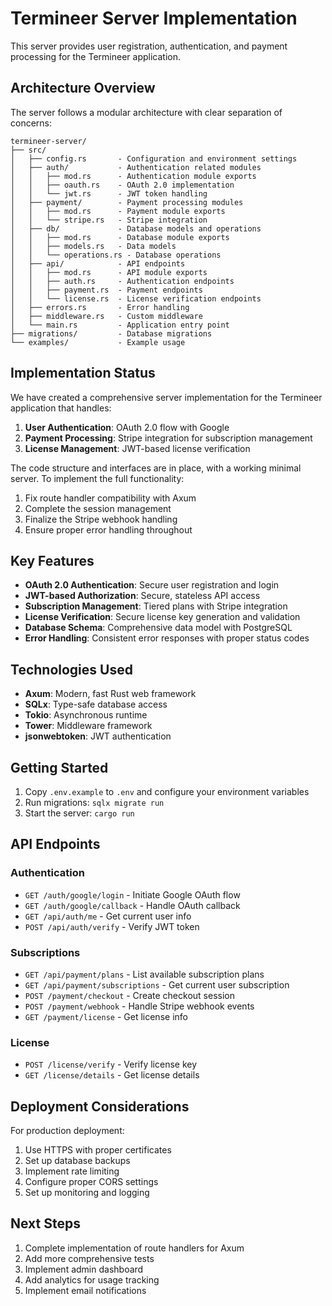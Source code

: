 # Termineer Server Implementation

This server provides user registration, authentication, and payment processing for the Termineer application.

## Architecture Overview

The server follows a modular architecture with clear separation of concerns:

```
termineer-server/
├── src/
│   ├── config.rs       - Configuration and environment settings
│   ├── auth/           - Authentication related modules
│   │   ├── mod.rs      - Authentication module exports
│   │   ├── oauth.rs    - OAuth 2.0 implementation
│   │   └── jwt.rs      - JWT token handling
│   ├── payment/        - Payment processing modules
│   │   ├── mod.rs      - Payment module exports
│   │   └── stripe.rs   - Stripe integration
│   ├── db/             - Database models and operations
│   │   ├── mod.rs      - Database module exports
│   │   ├── models.rs   - Data models
│   │   └── operations.rs - Database operations
│   ├── api/            - API endpoints
│   │   ├── mod.rs      - API module exports
│   │   ├── auth.rs     - Authentication endpoints
│   │   ├── payment.rs  - Payment endpoints
│   │   └── license.rs  - License verification endpoints
│   ├── errors.rs       - Error handling
│   ├── middleware.rs   - Custom middleware
│   └── main.rs         - Application entry point
├── migrations/         - Database migrations
└── examples/           - Example usage
```

## Implementation Status

We have created a comprehensive server implementation for the Termineer application that handles:

1. **User Authentication**: OAuth 2.0 flow with Google
2. **Payment Processing**: Stripe integration for subscription management
3. **License Management**: JWT-based license verification

The code structure and interfaces are in place, with a working minimal server. To implement the full functionality:

1. Fix route handler compatibility with Axum
2. Complete the session management
3. Finalize the Stripe webhook handling
4. Ensure proper error handling throughout

## Key Features

- **OAuth 2.0 Authentication**: Secure user registration and login
- **JWT-based Authorization**: Secure, stateless API access
- **Subscription Management**: Tiered plans with Stripe integration
- **License Verification**: Secure license key generation and validation
- **Database Schema**: Comprehensive data model with PostgreSQL
- **Error Handling**: Consistent error responses with proper status codes

## Technologies Used

- **Axum**: Modern, fast Rust web framework
- **SQLx**: Type-safe database access
- **Tokio**: Asynchronous runtime
- **Tower**: Middleware framework
- **jsonwebtoken**: JWT authentication

## Getting Started

1. Copy `.env.example` to `.env` and configure your environment variables
2. Run migrations: `sqlx migrate run`
3. Start the server: `cargo run`

## API Endpoints

### Authentication
- `GET /auth/google/login` - Initiate Google OAuth flow
- `GET /auth/google/callback` - Handle OAuth callback
- `GET /api/auth/me` - Get current user info
- `POST /api/auth/verify` - Verify JWT token

### Subscriptions
- `GET /api/payment/plans` - List available subscription plans
- `GET /api/payment/subscriptions` - Get current user subscription
- `POST /payment/checkout` - Create checkout session
- `POST /payment/webhook` - Handle Stripe webhook events
- `GET /payment/license` - Get license info

### License
- `POST /license/verify` - Verify license key
- `GET /license/details` - Get license details

## Deployment Considerations

For production deployment:
1. Use HTTPS with proper certificates
2. Set up database backups
3. Implement rate limiting
4. Configure proper CORS settings
5. Set up monitoring and logging

## Next Steps

1. Complete implementation of route handlers for Axum
2. Add more comprehensive tests
3. Implement admin dashboard
4. Add analytics for usage tracking
5. Implement email notifications